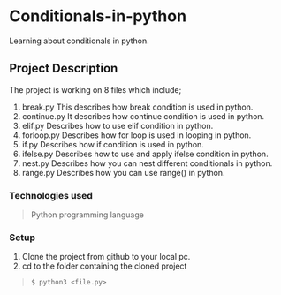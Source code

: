 # Conditionals-in-python
Learning about conditionals in python.
## Project Description
The project is working on 8 files which include;
 1. break.py
    This describes how break condition is used in python.
 2. continue.py
    It describes how continue condition is used in python.
 3. elif.py
    Describes how to use elif condition in python.
 4. forloop.py
    Describes how for loop is used in looping in python.
 5. if.py
    Describes how if condition is used in python.
 6. ifelse.py
    Describes how to use and apply ifelse condition in python.
 7. nest.py
    Describes how you can nest different conditionals in python.
 8. range.py
    Describes how you can use range() in python.
### Technologies used
 > Python programming language
 ### Setup
   1. Clone the project from github to your local pc.
   2. cd to the folder containing the cloned project
 > ```$ python3 <file.py>```
